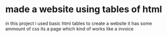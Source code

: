 # made a website using tables of html
in this project i used basic html tables to create a website it has some ammount of css 
its a page which kind of works like a invoice 
